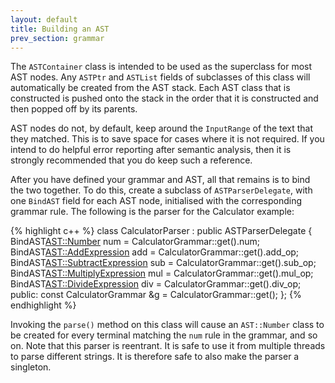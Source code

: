 ```yaml
---
layout: default
title: Building an AST
prev_section: grammar
---
```


The `ASTContainer` class is intended to be used as the superclass for most AST
nodes.  Any `ASTPtr` and `ASTList` fields of subclasses of this class will
automatically be created from the AST stack.  Each AST class that is
constructed is pushed onto the stack in the order that it is constructed and
then popped off by its parents.

AST nodes do not, by default, keep around the `InputRange` of the text that
they matched.  This is to save space for cases where it is not required.  If
you intend to do helpful error reporting after semantic analysis, then it is
strongly recommended that you do keep such a reference.

After you have defined your grammar and AST, all that remains is to bind the
two together.  To do this, create a subclass of `ASTParserDelegate`, with one
`BindAST` field for each AST node, initialised with the corresponding grammar
rule.  The following is the parser for the Calculator example:

{% highlight c++ %}
	class CalculatorParser : public ASTParserDelegate
	{
		BindAST<AST::Number> num = CalculatorGrammar::get().num;
		BindAST<AST::AddExpression> add = CalculatorGrammar::get().add_op;
		BindAST<AST::SubtractExpression> sub = CalculatorGrammar::get().sub_op;
		BindAST<AST::MultiplyExpression> mul = CalculatorGrammar::get().mul_op;
		BindAST<AST::DivideExpression> div = CalculatorGrammar::get().div_op;
	public:
		const CalculatorGrammar &g = CalculatorGrammar::get();
	};
{% endhighlight %}

Invoking the `parse()` method on this class will cause an `AST::Number` class
to be created for every terminal matching the `num` rule in the grammar, and so
on.  Note that this parser is reentrant.  It is safe to use it from multiple
threads to parse different strings.  It is therefore safe to also make the
parser a singleton.
